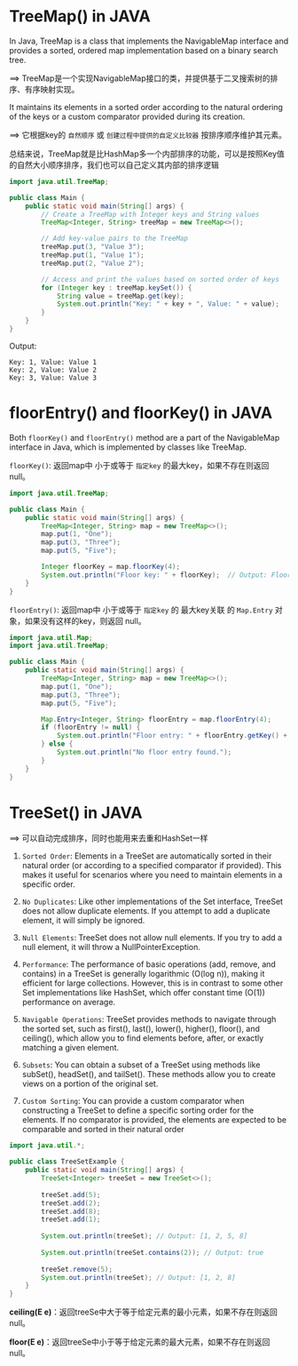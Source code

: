 # TreeMap() in JAVA
In Java, TreeMap is a class that implements the NavigableMap interface and provides a sorted, ordered map implementation based on a binary search tree. 

==> TreeMap是一个实现NavigableMap接口的类，并提供基于二叉搜索树的排序、有序映射实现。

It maintains its elements in a sorted order according to the natural ordering of the keys or a custom comparator provided during its creation.

==> 它根据key的 `自然顺序` 或 `创建过程中提供的自定义比较器` 按排序顺序维护其元素。

总结来说，TreeMap就是比HashMap多一个内部排序的功能，可以是按照Key值的自然大小顺序排序，我们也可以自己定义其内部的排序逻辑

```Java
import java.util.TreeMap;

public class Main {
    public static void main(String[] args) {
        // Create a TreeMap with Integer keys and String values
        TreeMap<Integer, String> treeMap = new TreeMap<>();

        // Add key-value pairs to the TreeMap
        treeMap.put(3, "Value 3");
        treeMap.put(1, "Value 1");
        treeMap.put(2, "Value 2");

        // Access and print the values based on sorted order of keys
        for (Integer key : treeMap.keySet()) {
            String value = treeMap.get(key);
            System.out.println("Key: " + key + ", Value: " + value);
        }
    }
}
```
Output:
``` 
Key: 1, Value: Value 1
Key: 2, Value: Value 2
Key: 3, Value: Value 3
```

# floorEntry() and floorKey() in JAVA
Both `floorKey()` and `floorEntry()` method are a part of the NavigableMap interface in Java, which is implemented by classes like TreeMap.

`floorKey()`: 返回map中 小于或等于 `指定key` 的最大key，如果不存在则返回null。
```Java
import java.util.TreeMap;

public class Main {
    public static void main(String[] args) {
        TreeMap<Integer, String> map = new TreeMap<>();
        map.put(1, "One");
        map.put(3, "Three");
        map.put(5, "Five");

        Integer floorKey = map.floorKey(4);
        System.out.println("Floor key: " + floorKey);  // Output: Floor key: 3
    }
}
```

`floorEntry()`: 返回map中 小于或等于 `指定key` 的 最大key关联 的 `Map.Entry` 对象，如果没有这样的key，则返回 null。
```Java
import java.util.Map;
import java.util.TreeMap;

public class Main {
    public static void main(String[] args) {
        TreeMap<Integer, String> map = new TreeMap<>();
        map.put(1, "One");
        map.put(3, "Three");
        map.put(5, "Five");

        Map.Entry<Integer, String> floorEntry = map.floorEntry(4);
        if (floorEntry != null) {
            System.out.println("Floor entry: " + floorEntry.getKey() + " - " + floorEntry.getValue());
        } else {
            System.out.println("No floor entry found.");
        }
    }
}
```

# TreeSet() in JAVA
==> 可以自动完成排序，同时也能用来去重和HashSet一样

1. `Sorted Order`: Elements in a TreeSet are automatically sorted in their natural order (or according to a specified comparator if provided). This makes it useful for scenarios where you need to maintain elements in a specific order.

2. `No Duplicates`: Like other implementations of the Set interface, TreeSet does not allow duplicate elements. If you attempt to add a duplicate element, it will simply be ignored.

3. `Null Elements`: TreeSet does not allow null elements. If you try to add a null element, it will throw a NullPointerException.

4. `Performance`: The performance of basic operations (add, remove, and contains) in a TreeSet is generally logarithmic (O(log n)), making it efficient for large collections. However, this is in contrast to some other Set implementations like HashSet, which offer constant time (O(1)) performance on average.

5. `Navigable Operations`: TreeSet provides methods to navigate through the sorted set, such as first(), last(), lower(), higher(), floor(), and ceiling(), which allow you to find elements before, after, or exactly matching a given element.

6. `Subsets`: You can obtain a subset of a TreeSet using methods like subSet(), headSet(), and tailSet(). These methods allow you to create views on a portion of the original set.

7. `Custom Sorting`: You can provide a custom comparator when constructing a TreeSet to define a specific sorting order for the elements. If no comparator is provided, the elements are expected to be comparable and sorted in their natural order

```Java
import java.util.*;

public class TreeSetExample {
    public static void main(String[] args) {
        TreeSet<Integer> treeSet = new TreeSet<>();
        
        treeSet.add(5);
        treeSet.add(2);
        treeSet.add(8);
        treeSet.add(1);
        
        System.out.println(treeSet); // Output: [1, 2, 5, 8]
        
        System.out.println(treeSet.contains(2)); // Output: true
        
        treeSet.remove(5);
        System.out.println(treeSet); // Output: [1, 2, 8]
    }
}
```

**ceiling(E e)**：返回treeSe中大于等于给定元素的最小元素，如果不存在则返回 null。

**floor(E e)**：返回treeSe中小于等于给定元素的最大元素，如果不存在则返回 null。
